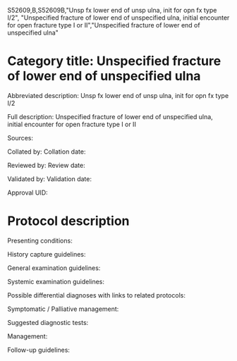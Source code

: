 S52609,B,S52609B,"Unsp fx lower end of unsp ulna, init for opn fx type I/2", "Unspecified fracture of lower end of unspecified ulna, initial encounter for open fracture type I or II","Unspecified fracture of lower end of unspecified ulna"
# Category title: Unspecified fracture of lower end of unspecified ulna

Abbreviated description: Unsp fx lower end of unsp ulna, init for opn fx type I/2

Full description: Unspecified fracture of lower end of unspecified ulna, initial encounter for open fracture type I or II

Sources:

Collated by:
Collation date:

Reviewed by:
Review date:

Validated by:
Validation date:

Approval UID:

# Protocol description

Presenting conditions:

History capture guidelines:

General examination guidelines:

Systemic examination guidelines:

Possible differential diagnoses with links to related protocols:

Symptomatic / Palliative management:

Suggested diagnostic tests:

Management:

Follow-up guidelines:
